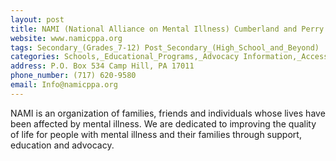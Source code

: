 ```yaml
---
layout: post
title: NAMI (National Alliance on Mental Illness) Cumberland and Perry Counties
website: www.namicppa.org
tags: Secondary_(Grades_7-12) Post_Secondary_(High_School_and_Beyond)
categories: Schools,_Educational_Programs,_Advocacy Information,_Access_to_Additional_Services
address: P.O. Box 534 Camp Hill, PA 17011
phone_number: (717) 620-9580
email: Info@namicppa.org
---
```

NAMI is an organization of families, friends and individuals whose lives have
been affected by mental illness. We are dedicated to improving the quality of life for people with mental illness and their families through support, education and advocacy.